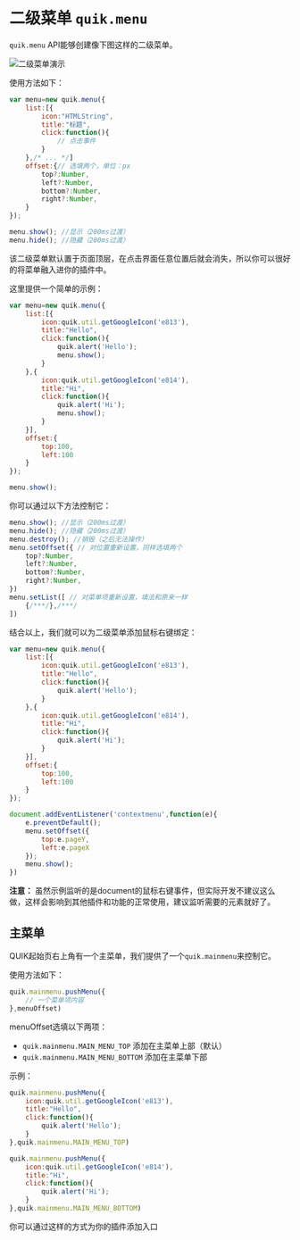 # 二级菜单 `quik.menu`

`quik.menu` API能够创建像下图这样的二级菜单。

![二级菜单演示](https://image.gmya.net/i/2024/06/23/6677cf0886e57.png)

使用方法如下：

```javascript
var menu=new quik.menu({
    list:[{
        icon:"HTMLString",
        title:"标题",
        click:function(){
            // 点击事件
        }
    },/* ... */]
    offset:{// 选填两个，单位：px
        top?:Number,
        left?:Number,
        bottom?:Number,
        right?:Number,
    }
});

menu.show(); //显示（200ms过渡）
menu.hide(); //隐藏（200ms过渡）
```

该二级菜单默认置于页面顶层，在点击界面任意位置后就会消失，所以你可以很好的将菜单融入进你的插件中。

这里提供一个简单的示例：
```javascript
var menu=new quik.menu({
    list:[{
        icon:quik.util.getGoogleIcon('e813'),
        title:"Hello",
        click:function(){
            quik.alert('Hello');
            menu.show();
        }
    },{
        icon:quik.util.getGoogleIcon('e814'),
        title:"Hi",
        click:function(){
            quik.alert('Hi');
            menu.show();
        }
    }],
    offset:{
        top:100,
        left:100
    }
});

menu.show();
```

你可以通过以下方法控制它：

```javascript
menu.show(); //显示（200ms过渡）
menu.hide(); //隐藏（200ms过渡）
menu.destroy(); //销毁（之后无法操作）
menu.setOffset({ // 对位置重新设置，同样选填两个
    top?:Number,
    left?:Number,
    bottom?:Number,
    right?:Number,
})
menu.setList([ // 对菜单项重新设置，填法和原来一样
    {/***/},/***/
])
```

结合以上，我们就可以为二级菜单添加鼠标右键绑定：

```javascript
var menu=new quik.menu({
    list:[{
        icon:quik.util.getGoogleIcon('e813'),
        title:"Hello",
        click:function(){
            quik.alert('Hello');
        }
    },{
        icon:quik.util.getGoogleIcon('e814'),
        title:"Hi",
        click:function(){
            quik.alert('Hi');
        }
    }],
    offset:{
        top:100,
        left:100
    }
});

document.addEventListener('contextmenu',function(e){
    e.preventDefault();
    menu.setOffset({
        top:e.pageY,
        left:e.pageX
    });
    menu.show();
})
```

**注意：** 虽然示例监听的是document的鼠标右键事件，但实际开发不建议这么做，这样会影响到其他插件和功能的正常使用，建议监听需要的元素就好了。

## 主菜单

QUIK起始页右上角有一个主菜单，我们提供了一个`quik.mainmenu`来控制它。

使用方法如下：
```javascript
quik.mainmenu.pushMenu({
    // 一个菜单项内容
},menuOffset)
```

menuOffset选填以下两项：
- `quik.mainmenu.MAIN_MENU_TOP` 添加在主菜单上部（默认）
- `quik.mainmenu.MAIN_MENU_BOTTOM` 添加在主菜单下部

示例：
```javascript
quik.mainmenu.pushMenu({
    icon:quik.util.getGoogleIcon('e813'),
    title:"Hello",
    click:function(){
        quik.alert('Hello');
    }
},quik.mainmenu.MAIN_MENU_TOP)

quik.mainmenu.pushMenu({
    icon:quik.util.getGoogleIcon('e814'),
    title:"Hi",
    click:function(){
        quik.alert('Hi');
    }
},quik.mainmenu.MAIN_MENU_BOTTOM)
```

你可以通过这样的方式为你的插件添加入口
